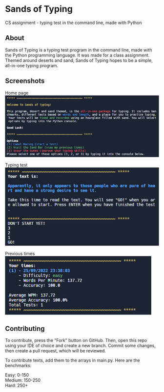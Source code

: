 # Sands of Typing
CS assignment - typing test in the command line, made with Python

## About
Sands of Typing is a typing test program in the command line, made with the Python programming language. It was made for a class assignment. Themed around deserts and sand, Sands of Typing hopes to be a simple, all-in-one typing program.

## Screenshots
Home page<br/>
![image](image.png)

Typing test<br/>
![image](image_2.png)

Previous times<br/>
![image](image_3.png)

## Contributing
To contribute, press the "Fork" button on GitHub. Then, open this repo using your IDE of choice and create a new branch. Commit some changes, then create a pull request, which will be reviewed. 

To contribute texts, add them to the arrays in main.py. Here are the benchmarks:

Easy: 0-150<br/>
Medium: 150-250<br/>
Hard: 250+
